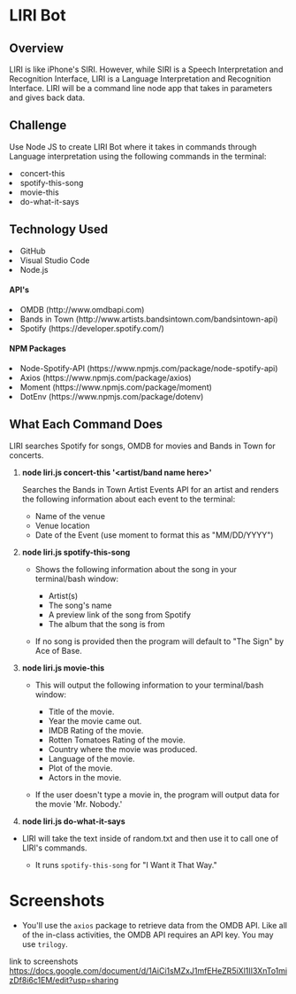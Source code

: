 <h1>LIRI Bot</h1>

<h2>Overview</h2>

LIRI is like iPhone's SIRI. However, while SIRI is a Speech Interpretation and Recognition Interface, LIRI is a Language Interpretation and Recognition Interface. LIRI will be a command line node app that takes in parameters and gives back data.

<h2>Challenge</h2>

Use Node JS to create LIRI Bot where it takes in commands through Language interpretation using the following commands in the terminal:

<li>concert-this</li>

<li>spotify-this-song</li>

<li>movie-this</li>

<li>do-what-it-says</li>
  
<h2>Technology Used</h2>

<li>GitHub</li>
<li>Visual Studio Code</li>
<li>Node.js</li>

<h4>API's</h4>
<li>OMDB (http://www.omdbapi.com)</li>
<li>Bands in Town (http://www.artists.bandsintown.com/bandsintown-api)</li>
<li>Spotify (https://developer.spotify.com/)</li>
  
 <h4>NPM Packages</h4>
<li>Node-Spotify-API (https://www.npmjs.com/package/node-spotify-api)</li>
<li>Axios (https://www.npmjs.com/package/axios)</li>
<li>Moment (https://www.npmjs.com/package/moment)</li> 
<li>DotEnv (https://www.npmjs.com/package/dotenv)</li> 

<h2>What Each Command Does</h2>

LIRI searches Spotify for songs, OMDB for movies and Bands in Town for concerts.

1. <strong>node liri.js concert-this '<artist/band name here>'</strong>

   Searches the Bands in Town Artist Events API for an artist and renders the following information about each event to the terminal:

     * Name of the venue
     * Venue location
     * Date of the Event (use moment to format this as "MM/DD/YYYY")
     
2. <strong>node liri.js spotify-this-song <song name here></strong>

   * Shows the following information about the song in your terminal/bash window:

     * Artist(s)
     * The song's name
     * A preview link of the song from Spotify
     * The album that the song is from

   * If no song is provided then the program will default to "The Sign" by Ace of Base.
   
3. <strong>node liri.js movie-this <movie name here></strong>

   * This will output the following information to your terminal/bash window:

       * Title of the movie.
       * Year the movie came out.
       * IMDB Rating of the movie.
       * Rotten Tomatoes Rating of the movie.
       * Country where the movie was produced.
       * Language of the movie.
       * Plot of the movie.
       * Actors in the movie.

   * If the user doesn't type a movie in, the program will output data for the movie 'Mr. Nobody.'

 4. <strong>node liri.js do-what-it-says</strong>

   * LIRI will take the text inside of random.txt and then use it to call one of LIRI's commands.

     * It runs `spotify-this-song` for "I Want it That Way." 

<h1>Screenshots</h1>

   * You'll use the `axios` package to retrieve data from the OMDB API. Like all of the in-class activities, the OMDB API requires an API key. You may use `trilogy`.












link to screenshots
https://docs.google.com/document/d/1AiCi1sMZxJ1mfEHeZR5iXl1II3XnTo1mizDf8i6c1EM/edit?usp=sharing
